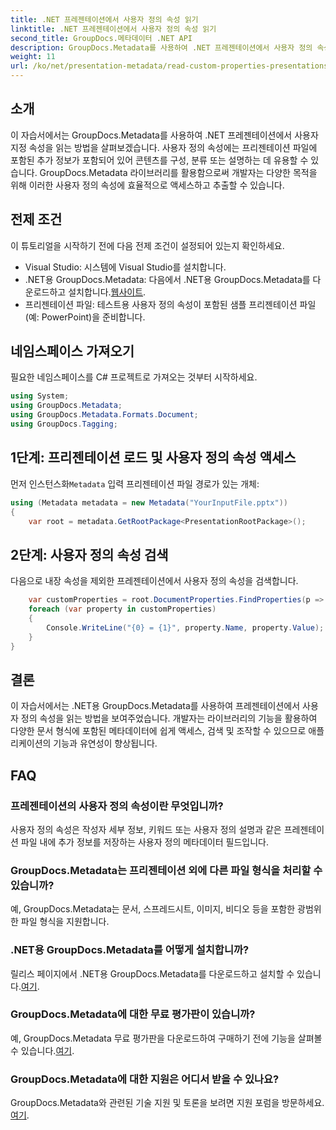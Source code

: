 ```yaml
---
title: .NET 프레젠테이션에서 사용자 정의 속성 읽기
linktitle: .NET 프레젠테이션에서 사용자 정의 속성 읽기
second_title: GroupDocs.메타데이터 .NET API
description: GroupDocs.Metadata를 사용하여 .NET 프레젠테이션에서 사용자 정의 속성을 읽는 방법을 알아보세요. 메타데이터에 효율적으로 액세스하고 검색합니다.
weight: 11
url: /ko/net/presentation-metadata/read-custom-properties-presentations/
---
```

## 소개
이 자습서에서는 GroupDocs.Metadata를 사용하여 .NET 프레젠테이션에서 사용자 지정 속성을 읽는 방법을 살펴보겠습니다. 사용자 정의 속성에는 프리젠테이션 파일에 포함된 추가 정보가 포함되어 있어 콘텐츠를 구성, 분류 또는 설명하는 데 유용할 수 있습니다. GroupDocs.Metadata 라이브러리를 활용함으로써 개발자는 다양한 목적을 위해 이러한 사용자 정의 속성에 효율적으로 액세스하고 추출할 수 있습니다.
## 전제 조건
이 튜토리얼을 시작하기 전에 다음 전제 조건이 설정되어 있는지 확인하세요.
- Visual Studio: 시스템에 Visual Studio를 설치합니다.
-  .NET용 GroupDocs.Metadata: 다음에서 .NET용 GroupDocs.Metadata를 다운로드하고 설치합니다.[웹사이트](https://releases.groupdocs.com/metadata/net/).
- 프리젠테이션 파일: 테스트용 사용자 정의 속성이 포함된 샘플 프리젠테이션 파일(예: PowerPoint)을 준비합니다.

## 네임스페이스 가져오기
필요한 네임스페이스를 C# 프로젝트로 가져오는 것부터 시작하세요.
```csharp
using System;
using GroupDocs.Metadata;
using GroupDocs.Metadata.Formats.Document;
using GroupDocs.Tagging;
```
## 1단계: 프리젠테이션 로드 및 사용자 정의 속성 액세스
 먼저 인스턴스화`Metadata` 입력 프리젠테이션 파일 경로가 있는 개체:
```csharp
using (Metadata metadata = new Metadata("YourInputFile.pptx"))
{
    var root = metadata.GetRootPackage<PresentationRootPackage>();
```
## 2단계: 사용자 정의 속성 검색
다음으로 내장 속성을 제외한 프레젠테이션에서 사용자 정의 속성을 검색합니다.
```csharp
    var customProperties = root.DocumentProperties.FindProperties(p => !p.Tags.Contains(Tags.Document.BuiltIn));
    foreach (var property in customProperties)
    {
        Console.WriteLine("{0} = {1}", property.Name, property.Value);
    }
}
```

## 결론
이 자습서에서는 .NET용 GroupDocs.Metadata를 사용하여 프레젠테이션에서 사용자 정의 속성을 읽는 방법을 보여주었습니다. 개발자는 라이브러리의 기능을 활용하여 다양한 문서 형식에 포함된 메타데이터에 쉽게 액세스, 검색 및 조작할 수 있으므로 애플리케이션의 기능과 유연성이 향상됩니다.

## FAQ
### 프레젠테이션의 사용자 정의 속성이란 무엇입니까?
사용자 정의 속성은 작성자 세부 정보, 키워드 또는 사용자 정의 설명과 같은 프레젠테이션 파일 내에 추가 정보를 저장하는 사용자 정의 메타데이터 필드입니다.
### GroupDocs.Metadata는 프리젠테이션 외에 다른 파일 형식을 처리할 수 있습니까?
예, GroupDocs.Metadata는 문서, 스프레드시트, 이미지, 비디오 등을 포함한 광범위한 파일 형식을 지원합니다.
### .NET용 GroupDocs.Metadata를 어떻게 설치합니까?
 릴리스 페이지에서 .NET용 GroupDocs.Metadata를 다운로드하고 설치할 수 있습니다.[여기](https://releases.groupdocs.com/metadata/net/).
### GroupDocs.Metadata에 대한 무료 평가판이 있습니까?
 예, GroupDocs.Metadata 무료 평가판을 다운로드하여 구매하기 전에 기능을 살펴볼 수 있습니다.[여기](https://releases.groupdocs.com/).
### GroupDocs.Metadata에 대한 지원은 어디서 받을 수 있나요?
 GroupDocs.Metadata와 관련된 기술 지원 및 토론을 보려면 지원 포럼을 방문하세요.[여기](https://forum.groupdocs.com/c/metadata/14).